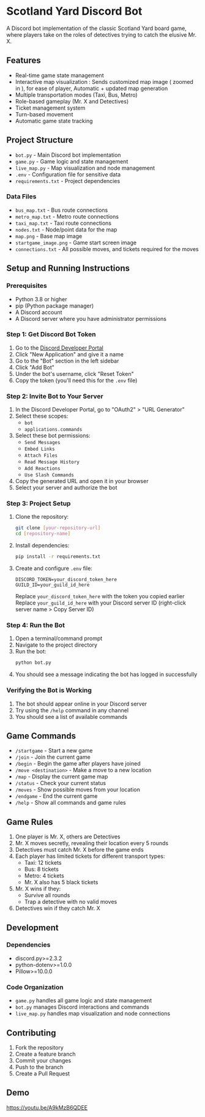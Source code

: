 # Scotland Yard Discord Bot

A Discord bot implementation of the classic Scotland Yard board game, where players take on the roles of detectives trying to catch the elusive Mr. X.

## Features

- Real-time game state management
- Interactive map visualization : Sends customized map image ( zoomed in ), for ease of player, Automatic + updated map generation
- Multiple transportation modes (Taxi, Bus, Metro)
- Role-based gameplay (Mr. X and Detectives)
- Ticket management system
- Turn-based movement
- Automatic game state tracking

## Project Structure

- `bot.py` - Main Discord bot implementation
- `game.py` - Game logic and state management
- `live_map.py` - Map visualization and node management
- `.env` - Configuration file for sensitive data
- `requirements.txt` - Project dependencies

### Data Files
- `bus_map.txt` - Bus route connections
- `metro_map.txt` - Metro route connections
- `taxi_map.txt` - Taxi route connections
- `nodes.txt` - Node/point data for the map
- `map.png` - Base map image
- `startgame_image.png` - Game start screen image
- `connections.txt` - All possible moves, and tickets required for the moves

## Setup and Running Instructions

### Prerequisites
- Python 3.8 or higher
- pip (Python package manager)
- A Discord account
- A Discord server where you have administrator permissions

### Step 1: Get Discord Bot Token
1. Go to the [Discord Developer Portal](https://discord.com/developers/applications)
2. Click "New Application" and give it a name
3. Go to the "Bot" section in the left sidebar
4. Click "Add Bot"
5. Under the bot's username, click "Reset Token"
6. Copy the token (you'll need this for the `.env` file)

### Step 2: Invite Bot to Your Server
1. In the Discord Developer Portal, go to "OAuth2" > "URL Generator"
2. Select these scopes:
   - `bot`
   - `applications.commands`
3. Select these bot permissions:
   - `Send Messages`
   - `Embed Links`
   - `Attach Files`
   - `Read Message History`
   - `Add Reactions`
   - `Use Slash Commands`
4. Copy the generated URL and open it in your browser
5. Select your server and authorize the bot

### Step 3: Project Setup
1. Clone the repository:
   ```bash
   git clone [your-repository-url]
   cd [repository-name]
   ```

2. Install dependencies:
   ```bash
   pip install -r requirements.txt
   ```

3. Create and configure `.env` file:
   ```
   DISCORD_TOKEN=your_discord_token_here
   GUILD_ID=your_guild_id_here
   ```
   Replace `your_discord_token_here` with the token you copied earlier
   Replace `your_guild_id_here` with your Discord server ID (right-click server name > Copy Server ID)

### Step 4: Run the Bot
1. Open a terminal/command prompt
2. Navigate to the project directory
3. Run the bot:
   ```bash
   python bot.py
   ```
4. You should see a message indicating the bot has logged in successfully

### Verifying the Bot is Working
1. The bot should appear online in your Discord server
2. Try using the `/help` command in any channel
3. You should see a list of available commands

## Game Commands

- `/startgame` - Start a new game
- `/join` - Join the current game
- `/begin` - Begin the game after players have joined
- `/move <destination>` - Make a move to a new location
- `/map` - Display the current game map
- `/status` - Check your current status
- `/moves` - Show possible moves from your location
- `/endgame` - End the current game
- `/help` - Show all commands and game rules

## Game Rules

1. One player is Mr. X, others are Detectives
2. Mr. X moves secretly, revealing their location every 5 rounds
3. Detectives must catch Mr. X before the game ends
4. Each player has limited tickets for different transport types:
   - Taxi: 12 tickets
   - Bus: 8 tickets
   - Metro: 4 tickets
   - Mr. X also has 5 black tickets
5. Mr. X wins if they:
   - Survive all rounds
   - Trap a detective with no valid moves
6. Detectives win if they catch Mr. X

## Development

### Dependencies
- discord.py>=2.3.2
- python-dotenv>=1.0.0
- Pillow>=10.0.0

### Code Organization
- `game.py` handles all game logic and state management
- `bot.py` manages Discord interactions and commands
- `live_map.py` handles map visualization and node connections

## Contributing

1. Fork the repository
2. Create a feature branch
3. Commit your changes
4. Push to the branch
5. Create a Pull Request

## Demo
https://youtu.be/A9kMzB6QDEE
